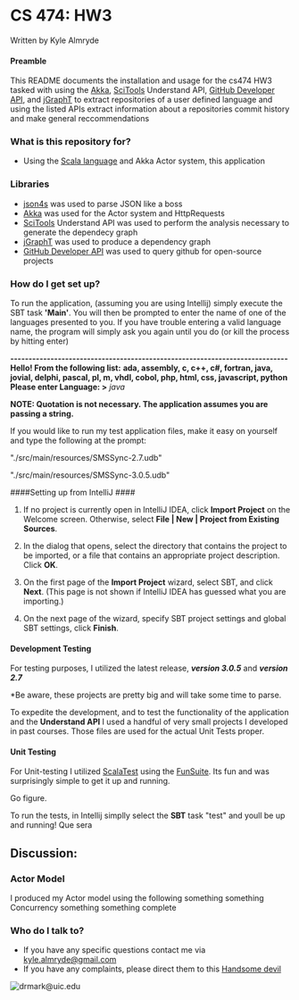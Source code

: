 # CS 474: HW3

Written by Kyle Almryde


#### Preamble

This README documents the installation and usage for the cs474 HW3 tasked with using the [Akka](https://akka.io), [SciTools](https://scitools.com)
Understand API, [GitHub Developer API](https://developer.github.com/), and [jGraphT](https://github.com/jgrapht/jgrapht) to extract repositories of
a user defined language and using the listed APIs extract information about a repositories commit history and make general reccommendations


### What is this repository for? ###

* Using the [Scala language](http://www.scala-lang.org/) and Akka Actor system, this application


### Libraries
* [json4s](https://github.com/json4s/json4s) was used to parse JSON like a boss
* [Akka](https://akka.io) was used for the Actor system and HttpRequests
* [SciTools](https://scitools.com) Understand API was used to perform the analysis necessary to generate the dependecy graph
* [jGraphT](https://github.com/jgrapht/jgrapht) was used to produce a dependency graph
* [GitHub Developer API](https://developer.github.com/) was used to query github for open-source projects

### How do I get set up?
To run the application, (assuming you are using Intellij) simply execute the SBT task **'Main'**. You will then be prompted
to enter the name of one of the languages presented to you. If you have trouble entering a valid language name, the program
will simply ask you again until you do (or kill the process by hitting enter)

 **<start the application>**

 **<JVM does some stuff>**

 **----------------------------------------------------------------------------**
 **Hello! From the following list:**
 **ada, assembly, c, c++, c#, fortran, java, jovial, delphi, pascal, pl, m, vhdl, cobol, php, html, css, javascript, python**
 **Please enter Language: \>** *java*

**NOTE: Quotation is not necessary. The application assumes you are passing a string.**

If you would like to run my test application files, make it easy on yourself and type the following at the prompt:

 "./src/main/resources/SMSSync-2.7.udb"

 "./src/main/resources/SMSSync-3.0.5.udb"

####Setting up from IntelliJ ####

1) If no project is currently open in IntelliJ IDEA, click **Import Project** on the Welcome screen. Otherwise, select **File | New | Project from Existing Sources**.

2) In the dialog that opens, select the directory that contains the project to be imported, or a file that contains an appropriate project description. Click **OK**.

3) On the first page of the **Import Project** wizard, select SBT, and click **Next**. (This page is not shown if IntelliJ IDEA has guessed what you are importing.)

4) On the next page of the wizard, specify SBT project settings and global SBT settings, click **Finish**.


#### Development Testing
For testing purposes, I utilized the latest release, ***version 3.0.5*** and ***version 2.7***

*Be aware, these projects are pretty big and will take some time to parse.

To expedite the development, and to test the functionality of the application and the **Understand API** I used a
handful of very small projects I developed in past courses. Those files are used for the actual Unit Tests proper.


#### Unit Testing
For Unit-testing I utilized [ScalaTest](http://www.scalatest.orge) using the [FunSuite](http://doc.scalatest.org/3.0.0/#org.scalatest.FunSuite). Its fun and was surprisingly simple to get it up and running.

Go figure.

To run the tests, in Intellij simplly select the **SBT** task "test" and youll be up and running! Que sera


## Discussion:
### Actor Model
I produced my Actor model using the following something something Concurrency something something complete


### Who do I talk to? ###

* If you have any specific questions contact me via [kyle.almryde@gmail.com](mailto:kyle.almryde@gmail.com)
* If you have any complaints, please direct them to this [Handsome devil](mailto:drmark@uic.edu)

![drmark@uic.edu](https://www.cs.uic.edu/~drmark/index_htm_files/3017.jpg)




